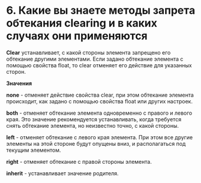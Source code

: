 # 6. Какие вы знаете методы запрета обтекания clearing и в каких случаях они применяются

**Clear** устанавливает, с какой стороны элемента запрещено его обтекание другими элементами. Если задано обтекание элемента с помощью свойства float, то clear отменяет его действие для указанных сторон.

**Значения**

**none** - отменяет действие свойства clear, при этом обтекание элемента происходит, как задано с помощью свойства float или других настроек.

**both** - отменяет обтекание элемента одновременно с правого и левого края. Это значение рекомендуется устанавливать, когда требуется снять обтекание элемента, но неизвестно точно, с какой стороны.

**left** - отменяет обтекание с левого края элемента. При этом все другие элементы на этой стороне будут опущены вниз, и располагаться под текущим элементом.

**right** - отменяет обтекание с правой стороны элемента.

**inherit** - устанавливает значение родителя.
